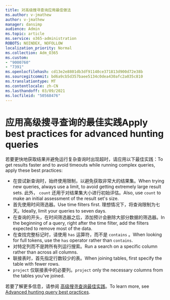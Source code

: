 ```yaml
---
title: 对高级搜寻查询应用最佳做法
ms.author: v-jmathew
author: v-jmathew
manager: dansimp
audience: Admin
ms.topic: article
ms.service: o365-administration
ROBOTS: NOINDEX, NOFOLLOW
localization_priority: Normal
ms.collection: Adm_O365
ms.custom:
- "9000760"
- "7391"
ms.openlocfilehash: cd13e2e8801db3df91140ce371813d900d72e38b
ms.sourcegitcommit: bd6a9cb5d357baee5134c0dea430afc2a035c810
ms.translationtype: MT
ms.contentlocale: zh-CN
ms.lasthandoff: 03/09/2021
ms.locfileid: "50568476"
---
```

# <a name="apply-best-practices-for-advanced-hunting-queries"></a><span data-ttu-id="bf4ea-102">应用高级搜寻查询的最佳实践</span><span class="sxs-lookup"><span data-stu-id="bf4ea-102">Apply best practices for advanced hunting queries</span></span>

<span data-ttu-id="bf4ea-103">若要更快地获取结果并避免运行复杂查询时出现超时，请应用以下最佳实践：</span><span class="sxs-lookup"><span data-stu-id="bf4ea-103">To get results faster and to avoid timeouts while running complex queries, apply these best practices:</span></span>

- <span data-ttu-id="bf4ea-104">在尝试新查询时，始终使用限制，以避免获取非常大的结果集。</span><span class="sxs-lookup"><span data-stu-id="bf4ea-104">When trying new queries, always use a limit, to avoid getting extremely large result sets.</span></span> <span data-ttu-id="bf4ea-105">此外， `count` 还用于对结果集大小进行初始评估。</span><span class="sxs-lookup"><span data-stu-id="bf4ea-105">Also, use `count` to make an initial assessment of the result set's size.</span></span>
- <span data-ttu-id="bf4ea-106">首先使用时间筛选器。</span><span class="sxs-lookup"><span data-stu-id="bf4ea-106">Use time filters first.</span></span> <span data-ttu-id="bf4ea-107">理想情况下，将查询限制为七天。</span><span class="sxs-lookup"><span data-stu-id="bf4ea-107">Ideally, limit your queries to seven days.</span></span>
- <span data-ttu-id="bf4ea-108">在查询的开头，在时间筛选器之后，添加预计会删除大部分数据的筛选器。</span><span class="sxs-lookup"><span data-stu-id="bf4ea-108">In the beginning of a query, right after the time filter, add the filters expected to remove most of the data.</span></span>
- <span data-ttu-id="bf4ea-109">在查找完整标记时，请使用 `has` 运算符，而不是 `contains` 。</span><span class="sxs-lookup"><span data-stu-id="bf4ea-109">When looking for full tokens, use the `has` operator rather than `contains`.</span></span>
- <span data-ttu-id="bf4ea-110">对特定列而不是跨所有列运行搜索。</span><span class="sxs-lookup"><span data-stu-id="bf4ea-110">Run a search on a specific column rather than across all columns.</span></span>
- <span data-ttu-id="bf4ea-111">联接表时，首先指定行数较少的表。</span><span class="sxs-lookup"><span data-stu-id="bf4ea-111">When joining tables, first specify the table with fewer rows.</span></span>
- <span data-ttu-id="bf4ea-112">`project` 仅联接表中的必要列。</span><span class="sxs-lookup"><span data-stu-id="bf4ea-112">`project` only the necessary columns from the tables you've joined.</span></span>

<span data-ttu-id="bf4ea-113">若要了解更多信息，请参阅 [高级搜寻查询最佳实践](https://go.microsoft.com/fwlink/?linkid=2144812)。</span><span class="sxs-lookup"><span data-stu-id="bf4ea-113">To learn more, see [Advanced hunting query best practices](https://go.microsoft.com/fwlink/?linkid=2144812).</span></span>
